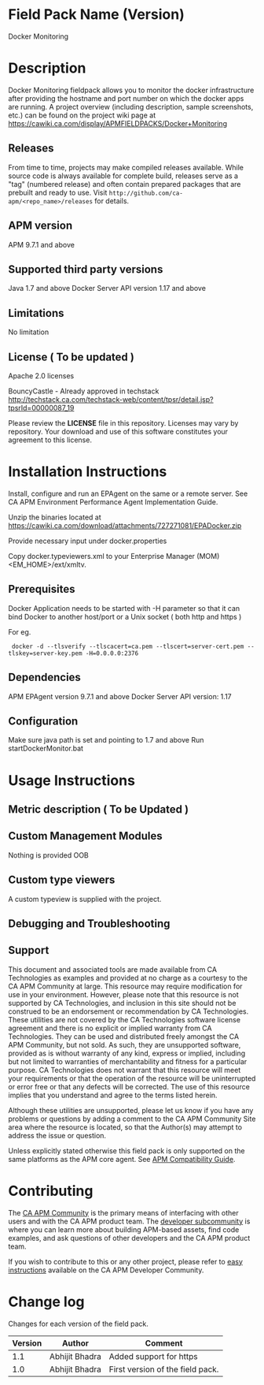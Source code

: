 # Field Pack Name (Version)
Docker Monitoring

# Description
Docker Monitoring fieldpack allows you to monitor the docker infrastructure after providing the hostname and port number on which the docker apps are running. 
A project overview (including description, sample screenshots, etc.) can be found on the project wiki page at https://cawiki.ca.com/display/APMFIELDPACKS/Docker+Monitoring

## Releases
From time to time, projects may make compiled releases available.  While source code is always available for complete build, releases serve as a "tag" (numbered release) and often contain prepared packages that are prebuilt and ready to use.  Visit `http://github.com/ca-apm/<repo_name>/releases` for details.

## APM version
APM 9.7.1 and above

## Supported third party versions
Java 1.7 and above
Docker Server API version 1.17 and above

## Limitations
No limitation

## License ( To be updated )
Apache 2.0 licenses

BouncyCastle - Already approved in techstack http://techstack.ca.com/techstack-web/content/tpsr/detail.jsp?tpsrId=00000087_19

Please review the 
**LICENSE**
file in this repository.  Licenses may vary by repository.  Your download and use of this software constitutes your agreement to this license.

# Installation Instructions
Install, configure and run an EPAgent on the same or a remote server. See CA APM Environment Performance Agent Implementation Guide. 

Unzip the binaries located at https://cawiki.ca.com/download/attachments/727271081/EPADocker.zip

Provide necessary input under docker.properties

Copy docker.typeviewers.xml to your Enterprise Manager (MOM) <EM_HOME>/ext/xmltv.

## Prerequisites
Docker Application needs to be started with -H parameter so that it can bind Docker to another host/port or a Unix socket ( both http and https ) 

For eg.

	 docker -d --tlsverify --tlscacert=ca.pem --tlscert=server-cert.pem --tlskey=server-key.pem -H=0.0.0.0:2376

## Dependencies
APM EPAgent version 9.7.1 and above
Docker Server API version: 1.17

## Configuration
Make sure java path is set and pointing to 1.7 and above
Run startDockerMonitor.bat

# Usage Instructions


## Metric description ( To be Updated )


## Custom Management Modules
Nothing is provided OOB

## Custom type viewers
A custom typeview is supplied with the project. 

## Debugging and Troubleshooting


## Support
This document and associated tools are made available from CA Technologies as examples and provided at no charge as a courtesy to the CA APM Community at large. This resource may require modification for use in your environment. However, please note that this resource is not supported by CA Technologies, and inclusion in this site should not be construed to be an endorsement or recommendation by CA Technologies. These utilities are not covered by the CA Technologies software license agreement and there is no explicit or implied warranty from CA Technologies. They can be used and distributed freely amongst the CA APM Community, but not sold. As such, they are unsupported software, provided as is without warranty of any kind, express or implied, including but not limited to warranties of merchantability and fitness for a particular purpose. CA Technologies does not warrant that this resource will meet your requirements or that the operation of the resource will be uninterrupted or error free or that any defects will be corrected. The use of this resource implies that you understand and agree to the terms listed herein.

Although these utilities are unsupported, please let us know if you have any problems or questions by adding a comment to the CA APM Community Site area where the resource is located, so that the Author(s) may attempt to address the issue or question.

Unless explicitly stated otherwise this field pack is only supported on the same platforms as the APM core agent. See [APM Compatibility Guide](http://www.ca.com/us/support/ca-support-online/product-content/status/compatibility-matrix/application-performance-management-compatibility-guide.aspx).


# Contributing
The [CA APM Community](https://communities.ca.com/community/ca-apm) is the primary means of interfacing with other users and with the CA APM product team.  The [developer subcommunity](https://communities.ca.com/community/ca-apm/ca-developer-apm) is where you can learn more about building APM-based assets, find code examples, and ask questions of other developers and the CA APM product team.

If you wish to contribute to this or any other project, please refer to [easy instructions](https://communities.ca.com/docs/DOC-231150910) available on the CA APM Developer Community.


# Change log
Changes for each version of the field pack.

Version | Author | Comment
--------|--------|--------
1.1 | Abhijit Bhadra | Added support for https
1.0 | Abhijit Bhadra | First version of the field pack.
